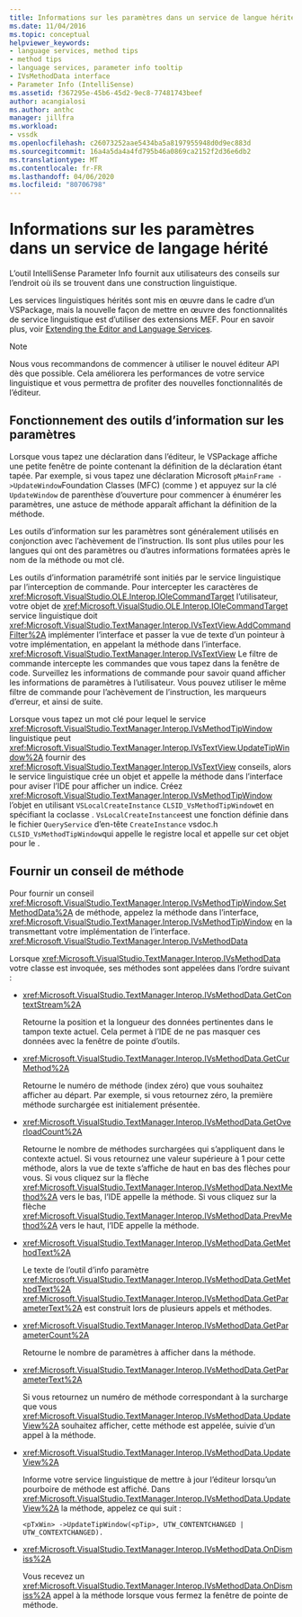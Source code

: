```yaml
---
title: Informations sur les paramètres dans un service de langue héritée1 Microsoft Docs
ms.date: 11/04/2016
ms.topic: conceptual
helpviewer_keywords:
- language services, method tips
- method tips
- language services, parameter info tooltip
- IVsMethodData interface
- Parameter Info (IntelliSense)
ms.assetid: f367295e-45b6-45d2-9ec8-77481743beef
author: acangialosi
ms.author: anthc
manager: jillfra
ms.workload:
- vssdk
ms.openlocfilehash: c26073252aae5434ba5a8197955948d0d9ec883d
ms.sourcegitcommit: 16a4a5da4a4fd795b46a0869ca2152f2d36e6db2
ms.translationtype: MT
ms.contentlocale: fr-FR
ms.lasthandoff: 04/06/2020
ms.locfileid: "80706798"
---
```

# <a name="parameter-info-in-a-legacy-language-service"></a>Informations sur les paramètres dans un service de langage hérité
L’outil IntelliSense Parameter Info fournit aux utilisateurs des conseils sur l’endroit où ils se trouvent dans une construction linguistique.

 Les services linguistiques hérités sont mis en œuvre dans le cadre d’un VSPackage, mais la nouvelle façon de mettre en œuvre des fonctionnalités de service linguistique est d’utiliser des extensions MEF. Pour en savoir plus, voir [Extending the Editor and Language Services](../../extensibility/extending-the-editor-and-language-services.md).

> [!NOTE]
> Nous vous recommandons de commencer à utiliser le nouvel éditeur API dès que possible. Cela améliorera les performances de votre service linguistique et vous permettra de profiter des nouvelles fonctionnalités de l’éditeur.

## <a name="how-parameter-info-tooltips-work"></a>Fonctionnement des outils d’information sur les paramètres
 Lorsque vous tapez une déclaration dans l’éditeur, le VSPackage affiche une petite fenêtre de pointe contenant la définition de la déclaration étant tapée. Par exemple, si vous tapez une déclaration Microsoft `pMainFrame ->UpdateWindow`Foundation Classes (MFC) (comme ) et appuyez sur la clé `UpdateWindow` de parenthèse d’ouverture pour commencer à énumérer les paramètres, une astuce de méthode apparaît affichant la définition de la méthode.

 Les outils d’information sur les paramètres sont généralement utilisés en conjonction avec l’achèvement de l’instruction. Ils sont plus utiles pour les langues qui ont des paramètres ou d’autres informations formatées après le nom de la méthode ou mot clé.

 Les outils d’information paramétrifé sont initiés par le service linguistique par l’interception de commande. Pour intercepter les caractères de <xref:Microsoft.VisualStudio.OLE.Interop.IOleCommandTarget> l’utilisateur, votre objet de <xref:Microsoft.VisualStudio.OLE.Interop.IOleCommandTarget> service linguistique doit <xref:Microsoft.VisualStudio.TextManager.Interop.IVsTextView.AddCommandFilter%2A> implémenter l’interface et passer la vue de texte d’un pointeur à votre implémentation, en appelant la méthode dans l’interface. <xref:Microsoft.VisualStudio.TextManager.Interop.IVsTextView> Le filtre de commande intercepte les commandes que vous tapez dans la fenêtre de code. Surveillez les informations de commande pour savoir quand afficher les informations de paramètres à l’utilisateur. Vous pouvez utiliser le même filtre de commande pour l’achèvement de l’instruction, les marqueurs d’erreur, et ainsi de suite.

 Lorsque vous tapez un mot clé pour lequel le service <xref:Microsoft.VisualStudio.TextManager.Interop.IVsMethodTipWindow> linguistique peut <xref:Microsoft.VisualStudio.TextManager.Interop.IVsTextView.UpdateTipWindow%2A> fournir des <xref:Microsoft.VisualStudio.TextManager.Interop.IVsTextView> conseils, alors le service linguistique crée un objet et appelle la méthode dans l’interface pour aviser l’IDE pour afficher un indice. Créez <xref:Microsoft.VisualStudio.TextManager.Interop.IVsMethodTipWindow> l’objet en utilisant `VSLocalCreateInstance` `CLSID_VsMethodTipWindow`et en spécifiant la coclasse . `VsLocalCreateInstance`est une fonction définie dans le fichier `QueryService` d’en-tête `CreateInstance` vsdoc.h `CLSID_VsMethodTipWindow`qui appelle le registre local et appelle sur cet objet pour le .

## <a name="providing-a-method-tip"></a>Fournir un conseil de méthode
 Pour fournir un conseil <xref:Microsoft.VisualStudio.TextManager.Interop.IVsMethodTipWindow.SetMethodData%2A> de méthode, appelez la méthode dans l’interface, <xref:Microsoft.VisualStudio.TextManager.Interop.IVsMethodTipWindow> en la transmettant votre implémentation de l’interface. <xref:Microsoft.VisualStudio.TextManager.Interop.IVsMethodData>

 Lorsque <xref:Microsoft.VisualStudio.TextManager.Interop.IVsMethodData> votre classe est invoquée, ses méthodes sont appelées dans l’ordre suivant :

- <xref:Microsoft.VisualStudio.TextManager.Interop.IVsMethodData.GetContextStream%2A>

     Retourne la position et la longueur des données pertinentes dans le tampon texte actuel. Cela permet à l’IDE de ne pas masquer ces données avec la fenêtre de pointe d’outils.

- <xref:Microsoft.VisualStudio.TextManager.Interop.IVsMethodData.GetCurMethod%2A>

     Retourne le numéro de méthode (index zéro) que vous souhaitez afficher au départ. Par exemple, si vous retournez zéro, la première méthode surchargée est initialement présentée.

- <xref:Microsoft.VisualStudio.TextManager.Interop.IVsMethodData.GetOverloadCount%2A>

     Retourne le nombre de méthodes surchargées qui s’appliquent dans le contexte actuel. Si vous retournez une valeur supérieure à 1 pour cette méthode, alors la vue de texte s’affiche de haut en bas des flèches pour vous. Si vous cliquez sur la flèche <xref:Microsoft.VisualStudio.TextManager.Interop.IVsMethodData.NextMethod%2A> vers le bas, l’IDE appelle la méthode. Si vous cliquez sur la flèche <xref:Microsoft.VisualStudio.TextManager.Interop.IVsMethodData.PrevMethod%2A> vers le haut, l’IDE appelle la méthode.

- <xref:Microsoft.VisualStudio.TextManager.Interop.IVsMethodData.GetMethodText%2A>

     Le texte de l’outil d’info paramètre <xref:Microsoft.VisualStudio.TextManager.Interop.IVsMethodData.GetMethodText%2A> <xref:Microsoft.VisualStudio.TextManager.Interop.IVsMethodData.GetParameterText%2A> est construit lors de plusieurs appels et méthodes.

- <xref:Microsoft.VisualStudio.TextManager.Interop.IVsMethodData.GetParameterCount%2A>

     Retourne le nombre de paramètres à afficher dans la méthode.

- <xref:Microsoft.VisualStudio.TextManager.Interop.IVsMethodData.GetParameterText%2A>

     Si vous retournez un numéro de méthode correspondant à la surcharge que vous <xref:Microsoft.VisualStudio.TextManager.Interop.IVsMethodData.UpdateView%2A> souhaitez afficher, cette méthode est appelée, suivie d’un appel à la méthode.

- <xref:Microsoft.VisualStudio.TextManager.Interop.IVsMethodData.UpdateView%2A>

     Informe votre service linguistique de mettre à jour l’éditeur lorsqu’un pourboire de méthode est affiché. Dans <xref:Microsoft.VisualStudio.TextManager.Interop.IVsMethodData.UpdateView%2A> la méthode, appelez ce qui suit :

    ```
    <pTxWin> ->UpdateTipWindow(<pTip>, UTW_CONTENTCHANGED | UTW_CONTEXTCHANGED).
    ```

- <xref:Microsoft.VisualStudio.TextManager.Interop.IVsMethodData.OnDismiss%2A>

     Vous recevez un <xref:Microsoft.VisualStudio.TextManager.Interop.IVsMethodData.OnDismiss%2A> appel à la méthode lorsque vous fermez la fenêtre de pointe de méthode.
